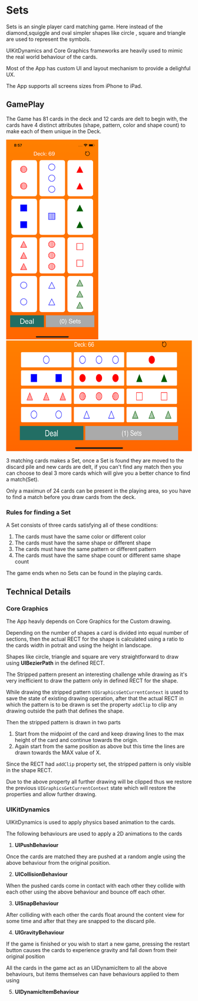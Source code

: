 # Sets

Sets is an single player card matching game. Here instead of the diamond,squiggle and oval simpler shapes like circle , square and triangle are used to represent the symbols.

UIKitDynamics and Core Graphics frameworks are heavily used to mimic the real world behaviour of the cards.

Most of the App has custom UI and layout mechanism to provide a delighful UX.

The App supports all screens sizes from iPhone to iPad.

## GamePlay

The Game has 81 cards in the deck and 12 cards are delt to begin with, the cards have 4 distinct attributes (shape, pattern,
color and shape count) to make each of them unique in the Deck.
<p align="left">
  <img src="images/home.png" width="250" title="Home">
  <img src="images/landscape.png" height="300" width="600" title="Landscape">
</p>

3 matching cards makes a Set, once a Set is found they are moved to the discard pile and new cards are delt, if you can't find any match then you can choose to deal 3 more cards which will give you a better chance to find a match(Set).

Only a maximun of 24 cards can be present in the playing area, so you have to find a match before you draw cards from the deck.

### Rules for finding a Set

A Set consists of three cards satisfying all of these conditions:

1. The cards must have the same color or different color
2. The cards must have the same shape or different shape
3. The cards must have the same pattern or different pattern
4. The cards must have the same shape count or different same shape count


The game ends when no Sets can be found in the playing cards.

## Technical Details

### Core Graphics

The App heavly depends on Core Graphics for the Custom drawing.

Depending on the number of shapes a card is divided into equal number of sections, then the actual RECT for the shape is calculated using a ratio to the cards width in potrait and using the height in landscape.

Shapes like circle, triangle and square are very straightforward to draw using <b>UIBezierPath</b> in the defined RECT.

The Stripped pattern present an interesting challenge while drawing as it's very inefficient to draw the pattern  only in
defined RECT for the shape.

While drawing the stripped pattern <code>UIGraphicsGetCurrentContext</code> is used to save the state of existing drawing operation, after that the actual RECT in which the pattern is to be drawn is set the property <code>addClip</code> to clip any drawing outside the path that defines the shape.
  
 Then the stripped pattern is drawn in two parts 
 1. Start from the midpoint of the card and keep drawing lines to the max height of the card and continue towards the origin.
 2. Again start from the same position as above but this time the lines are drawn towards the MAX value of X.
 
 Since the RECT had <code>addClip</code> property set, the stripped pattern is only visible in the shape RECT.
 
 Due to the above property all further drawing will be clipped thus we restore the previous <code>UIGraphicsGetCurrentContext</code> state which will restore the properties and allow further drawing.
 
 ### UIKitDynamics
 
 UIKitDynamics is used to apply physics based animation to the cards.
 
 The following behaviours are used to apply a 2D animations to the cards
 
 1. <b>UIPushBehaviour</b>
 
 Once the cards are matched they are pushed at a random angle using the above behaviour from the original position.
 
 2. <b>UICollisionBehaviour</b>
 
 When the pushed cards come in contact with each other they collide with each other using the above behaviour and bounce off each other.
 
 3. <b>UISnapBehaviour</b>
 
 After colliding with each other the cards float around the content view for some time and after that they are snapped to the discard pile.
 
 4. <b>UIGravityBehaviour</b>
 
 If the game is finished or you wish to start a new game, pressing the restart button causes the cards to experience gravity and fall down from their original position
 
 All the cards in the game act as an UIDynamicItem to all the above behaviours, but items themselves can have behaviours applied to them using
 
 5. <b>UIDynamicItemBehaviour</b>
 
 
 

